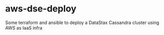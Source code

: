 # aws-dse-deploy
Some terraform and ansible to deploy a DataStax Cassandra cluster using AWS as IaaS infra
